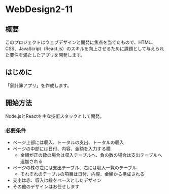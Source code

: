 # WebDesign2-11

## 概要  
このプロジェクトはウェブデザインと開発に焦点を当てたもので、HTML、CSS、JavaScript（React.js）のスキルを向上させるために課題として与えられた要件を満たしたアプリを開発します。

## はじめに  
「家計簿アプリ」を作成します。

## 開始方法  
Node.jsとReactを主な技術スタックとして開発。

### 必要条件  
- ページ上部には収入、トータルの支出、トータルの収入
- ページの中部には日付、内容、金額を入力する欄
    - 金額が正の数の場合は収入テーブルへ、負の数の場合は支出テーブルへ追加される
- ページの株の左には支出テーブル、右には収入一覧のテーブル
    - それぞれのテーブルの項目は日付、内容、金額から構成される
- 支出は赤、収入は緑をベースとしたデザイン
- その他のデザインはお任せします